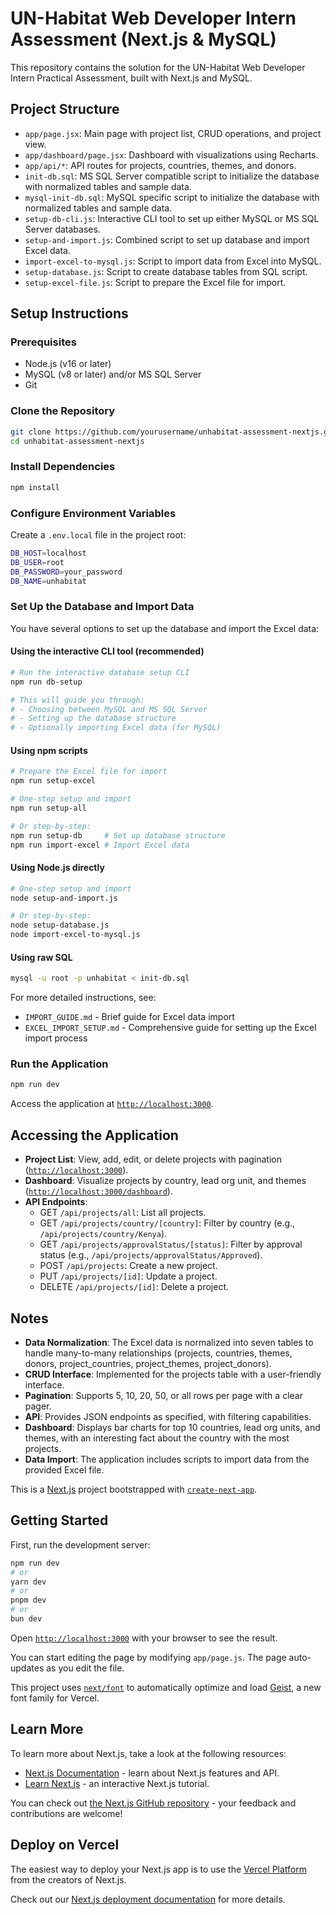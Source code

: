 # UN-Habitat Web Developer Intern Assessment (Next.js & MySQL)

This repository contains the solution for the UN-Habitat Web Developer Intern Practical Assessment, built with Next.js and MySQL.

## Project Structure

- `app/page.jsx`: Main page with project list, CRUD operations, and project view.
- `app/dashboard/page.jsx`: Dashboard with visualizations using Recharts.
- `app/api/*`: API routes for projects, countries, themes, and donors.
- `init-db.sql`: MS SQL Server compatible script to initialize the database with normalized tables and sample data.
- `mysql-init-db.sql`: MySQL specific script to initialize the database with normalized tables and sample data.
- `setup-db-cli.js`: Interactive CLI tool to set up either MySQL or MS SQL Server databases.
- `setup-and-import.js`: Combined script to set up database and import Excel data.
- `import-excel-to-mysql.js`: Script to import data from Excel into MySQL.
- `setup-database.js`: Script to create database tables from SQL script.
- `setup-excel-file.js`: Script to prepare the Excel file for import.

## Setup Instructions

### Prerequisites

- Node.js (v16 or later)
- MySQL (v8 or later) and/or MS SQL Server
- Git

### Clone the Repository

```bash
git clone https://github.com/yourusername/unhabitat-assessment-nextjs.git
cd unhabitat-assessment-nextjs
```

### Install Dependencies

```bash
npm install
```

### Configure Environment Variables

Create a `.env.local` file in the project root:

```bash
DB_HOST=localhost
DB_USER=root
DB_PASSWORD=your_password
DB_NAME=unhabitat
```

### Set Up the Database and Import Data

You have several options to set up the database and import the Excel data:

#### Using the interactive CLI tool (recommended)

```bash
# Run the interactive database setup CLI
npm run db-setup

# This will guide you through:
# - Choosing between MySQL and MS SQL Server
# - Setting up the database structure
# - Optionally importing Excel data (for MySQL)
```

#### Using npm scripts

```bash
# Prepare the Excel file for import
npm run setup-excel

# One-step setup and import
npm run setup-all

# Or step-by-step:
npm run setup-db     # Set up database structure
npm run import-excel # Import Excel data
```

#### Using Node.js directly

```bash
# One-step setup and import
node setup-and-import.js

# Or step-by-step:
node setup-database.js
node import-excel-to-mysql.js
```

#### Using raw SQL

```bash
mysql -u root -p unhabitat < init-db.sql
```

For more detailed instructions, see:

- `IMPORT_GUIDE.md` - Brief guide for Excel data import
- `EXCEL_IMPORT_SETUP.md` - Comprehensive guide for setting up the Excel import process

### Run the Application

```bash
npm run dev
```

Access the application at [`http://localhost:3000`](http://localhost:3000).

## Accessing the Application

- **Project List**: View, add, edit, or delete projects with pagination ([`http://localhost:3000`](http://localhost:3000)).
- **Dashboard**: Visualize projects by country, lead org unit, and themes ([`http://localhost:3000/dashboard`](http://localhost:3000/dashboard)).
- **API Endpoints**:
  - GET `/api/projects/all`: List all projects.
  - GET `/api/projects/country/[country]`: Filter by country (e.g., `/api/projects/country/Kenya`).
  - GET `/api/projects/approvalStatus/[status]`: Filter by approval status (e.g., `/api/projects/approvalStatus/Approved`).
  - POST `/api/projects`: Create a new project.
  - PUT `/api/projects/[id]`: Update a project.
  - DELETE `/api/projects/[id]`: Delete a project.

## Notes

- **Data Normalization**: The Excel data is normalized into seven tables to handle many-to-many relationships (projects, countries, themes, donors, project_countries, project_themes, project_donors).
- **CRUD Interface**: Implemented for the projects table with a user-friendly interface.
- **Pagination**: Supports 5, 10, 20, 50, or all rows per page with a clear pager.
- **API**: Provides JSON endpoints as specified, with filtering capabilities.
- **Dashboard**: Displays bar charts for top 10 countries, lead org units, and themes, with an interesting fact about the country with the most projects.
- **Data Import**: The application includes scripts to import data from the provided Excel file.

This is a [Next.js](https://nextjs.org) project bootstrapped with [`create-next-app`](https://github.com/vercel/next.js/tree/canary/packages/create-next-app).

## Getting Started

First, run the development server:

```bash
npm run dev
# or
yarn dev
# or
pnpm dev
# or
bun dev
```

Open [`http://localhost:3000`](http://localhost:3000) with your browser to see the result.

You can start editing the page by modifying `app/page.js`. The page auto-updates as you edit the file.

This project uses [`next/font`](https://nextjs.org/docs/app/building-your-application/optimizing/fonts) to automatically optimize and load [Geist](https://vercel.com/font), a new font family for Vercel.

## Learn More

To learn more about Next.js, take a look at the following resources:

- [Next.js Documentation](https://nextjs.org/docs) - learn about Next.js features and API.
- [Learn Next.js](https://nextjs.org/learn) - an interactive Next.js tutorial.

You can check out [the Next.js GitHub repository](https://github.com/vercel/next.js) - your feedback and contributions are welcome!

## Deploy on Vercel

The easiest way to deploy your Next.js app is to use the [Vercel Platform](https://vercel.com/new?utm_medium=default-template&filter=next.js&utm_source=create-next-app&utm_campaign=create-next-app-readme) from the creators of Next.js.

Check out our [Next.js deployment documentation](https://nextjs.org/docs/app/building-your-application/deploying) for more details.
